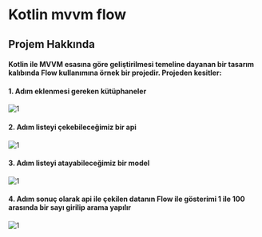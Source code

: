 # Kotlin mvvm flow

## Projem Hakkında

#### Kotlin ile MVVM esasına göre geliştirilmesi temeline dayanan bir tasarım kalıbında Flow kullanımına örnek bir projedir. Projeden kesitler:

#### 1. Adım eklenmesi gereken kütüphaneler

![1](https://user-images.githubusercontent.com/35520725/159170054-f4ceafe7-f753-44c7-b255-72fd742d439d.PNG)

#### 2. Adım listeyi çekebileceğimiz bir api

![1](https://user-images.githubusercontent.com/35520725/159170151-ccaf893c-bd78-43c7-a0fa-19b4284a3c7c.PNG)

#### 3. Adım listeyi atayabileceğimiz bir model

![1](https://user-images.githubusercontent.com/35520725/159171060-af33e960-5f00-47ab-bc46-859dd334e0a4.PNG)

#### 4. Adım sonuç olarak api ile çekilen datanın Flow ile gösterimi 1 ile 100 arasında bir sayı girilip arama yapılır

![1](https://user-images.githubusercontent.com/35520725/159171087-ed754be6-a0df-4171-b22f-b95c94636e43.PNG)

